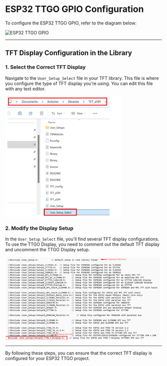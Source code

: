 # ESP32 TTGO GPIO Configuration

To configure the ESP32 TTGO GPIO, refer to the diagram below:

![ESP32 TTGO GPIO](https://github.com/user-attachments/assets/b54539fd-d14e-4b6a-b354-69bb6d22b656)

---

## TFT Display Configuration in the Library

### 1. Select the Correct TFT Display

Navigate to the `User_Setup_Select` file in your TFT library. This file is where you configure the type of TFT display you’re using. You can edit this file with any text editor.

![Library Directory](https://github.com/wijdanKISMEC/KV-Training-ESP32/blob/main/TFT%20Library%20Directory.png?raw=true)

### 2. Modify the Display Setup

In the `User_Setup_Select` file, you'll find several TFT display configurations. To use the TTGO Display, you need to comment out the default TFT display and uncomment the TTGO Display setup.

![Comment](https://github.com/wijdanKISMEC/KV-Training-ESP32/blob/main/TFT%20Edit.png?raw=true)

---

By following these steps, you can ensure that the correct TFT display is configured for your ESP32 TTGO project.
